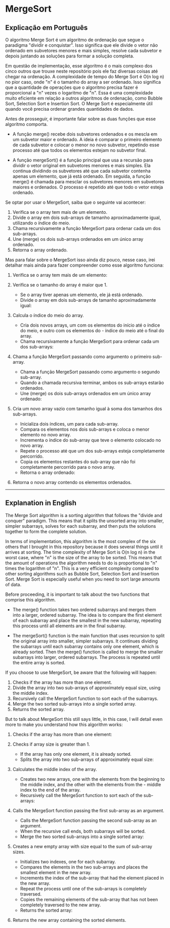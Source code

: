 # MergeSort

## Explicação em Português

O algoritmo Merge Sort é um algoritmo de ordenação que segue o paradigma "dividir e conquistar". Isso significa que ele divide o vetor não ordenado em subvetores menores e mais simples, resolve cada subvetor e depois juntando as soluções para formar a solução completa.

Em questão de implementação, esse algoritmo é o mais complexo dos cinco outros que trouxe neste repositório pois ele faz diversas coisas até chegar na ordenação.
A complexidade de tempo do Merge Sort é O(n log n) no pior caso, onde "n" é o tamanho do array a ser ordenado. Isso significa que a quantidade de operações que o algoritmo precisa fazer é proporcional a "n" vezes o logaritmo de "n". Essa é uma complexidade muito eficiente em relação a outros algoritmos de ordenação, como Bubble Sort, Selection Sort e Insertion Sort. O Merge Sort é especialmente útil quando você precisa ordenar grandes quantidades de dados.

Antes de prosseguir, é importante falar sobre as duas funções que esse algoritmo comporta.

- A função merge() recebe dois subvetores ordenados e os mescla em um subvetor maior e ordenado. A ideia é comparar o primeiro elemento de cada subvetor e colocar o menor no novo subvetor, repetindo esse processo até que todos os elementos estejam no subvetor final.

- A função mergeSort() é a função principal que usa a recursão para dividir o vetor original em subvetores menores e mais simples. Ela continua dividindo os subvetores até que cada subvetor contenha apenas um elemento, que já está ordenado. Em seguida, a função merge() é chamada para mesclar os subvetores menores em subvetores maiores e ordenados. O processo é repetido até que todo o vetor esteja ordenado.

Se optar por usar o MergeSort, saiba que o seguinte vai acontecer:

1. Verifica se o array tem mais de um elemento.
2. Divide o array em dois sub-arrays de tamanho aproximadamente igual, utilizando o índice do meio.
3. Chama recursivamente a função MergeSort para ordenar cada um dos sub-arrays.
4. Une (merge) os dois sub-arrays ordenados em um único array ordenado.
5. Retorna o array ordenado.

Mas para falar sobre o MergeSort isso ainda diz pouco, nesse caso, irei detalhar mais ainda para fazer compreender como esse algoritmo funciona:

1. Verifica se o array tem mais de um elemento:

2. Verifica se o tamanho do array é maior que 1.

   - Se o array tiver apenas um elemento, ele já está ordenado.
   - Divide o array em dois sub-arrays de tamanho aproximadamente igual:

3. Calcula o índice do meio do array.

   - Cria dois novos arrays, um com os elementos do início até o índice do meio, e outro com os elementos do - índice do meio até o final do array.
   - Chama recursivamente a função MergeSort para ordenar cada um dos sub-arrays:

4. Chama a função MergeSort passando como argumento o primeiro sub-array.

   - Chama a função MergeSort passando como argumento o segundo sub-array.
   - Quando a chamada recursiva terminar, ambos os sub-arrays estarão ordenados.
   - Une (merge) os dois sub-arrays ordenados em um único array ordenado:

5. Cria um novo array vazio com tamanho igual à soma dos tamanhos dos sub-arrays.

   - Inicializa dois índices, um para cada sub-array.
   - Compara os elementos nos dois sub-arrays e coloca o menor elemento no novo array.
   - Incrementa o índice do sub-array que teve o elemento colocado no novo array.
   - Repete o processo até que um dos sub-arrays esteja completamente percorrido.
   - Copia os elementos restantes do sub-array que não foi completamente percorrido para o novo array.
   - Retorna o array ordenado:

6. Retorna o novo array contendo os elementos ordenados.

---

## Explanation in English

The Merge Sort algorithm is a sorting algorithm that follows the "divide and conquer" paradigm. This means that it splits the unsorted array into smaller, simpler subarrays, solves for each subarray, and then puts the solutions together to form the complete solution.

In terms of implementation, this algorithm is the most complex of the six others that I brought in this repository because it does several things until it arrives at sorting.
The time complexity of Merge Sort is O(n log n) in the worst case, where "n" is the size of the array to be sorted. This means that the amount of operations the algorithm needs to do is proportional to "n" times the logarithm of "n". This is a very efficient complexity compared to other sorting algorithms such as Bubble Sort, Selection Sort and Insertion Sort. Merge Sort is especially useful when you need to sort large amounts of data.

Before proceeding, it is important to talk about the two functions that comprise this algorithm.

- The merge() function takes two ordered subarrays and merges them into a larger, ordered subarray. The idea is to compare the first element of each subarray and place the smallest in the new subarray, repeating this process until all elements are in the final subarray.

- The mergeSort() function is the main function that uses recursion to split the original array into smaller, simpler subarrays. It continues dividing the subarrays until each subarray contains only one element, which is already sorted. Then the merge() function is called to merge the smaller subarrays into larger, ordered subarrays. The process is repeated until the entire array is sorted.

If you choose to use MergeSort, be aware that the following will happen:

1. Checks if the array has more than one element.
2. Divide the array into two sub-arrays of approximately equal size, using the middle index.
3. Recursively call the MergeSort function to sort each of the subarrays.
4. Merge the two sorted sub-arrays into a single sorted array.
5. Returns the sorted array.

But to talk about MergeSort this still says little, in this case, I will detail even more to make you understand how this algorithm works:

1. Checks if the array has more than one element:

2. Checks if array size is greater than 1.

   - If the array has only one element, it is already sorted.
   - Splits the array into two sub-arrays of approximately equal size:

3. Calculates the middle index of the array.

   - Creates two new arrays, one with the elements from the beginning to the middle index, and the other with the elements from the - middle index to the end of the array.
   - Recursively call the MergeSort function to sort each of the sub-arrays:

4. Calls the MergeSort function passing the first sub-array as an argument.

   - Calls the MergeSort function passing the second sub-array as an argument.
   - When the recursive call ends, both subarrays will be sorted.
   - Merge the two sorted sub-arrays into a single sorted array:

5. Creates a new empty array with size equal to the sum of sub-array sizes.

   - Initializes two indexes, one for each subarray.
   - Compares the elements in the two sub-arrays and places the smallest element in the new array.
   - Increments the index of the sub-array that had the element placed in the new array.
   - Repeat the process until one of the sub-arrays is completely traversed.
   - Copies the remaining elements of the sub-array that has not been completely traversed to the new array.
   - Returns the sorted array:

6. Returns the new array containing the sorted elements.
